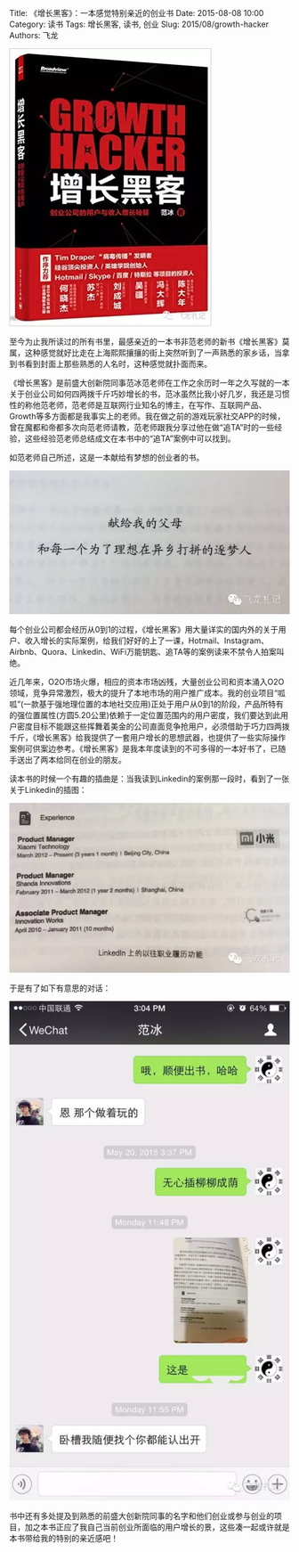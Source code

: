 Title: 《增长黑客》：一本感觉特别亲近的创业书
Date: 2015-08-08 10:00
Category: 读书
Tags: 增长黑客, 读书, 创业
Slug: 2015/08/growth-hacker
Authors: 飞龙

![growth-hacker](/static/2015/08/growth-hacker.jpg)

至今为止我所读过的所有书里，最感亲近的一本书非范老师的新书《增长黑客》莫属，这种感觉就好比走在上海熙熙攘攘的街上突然听到了一声熟悉的家乡话，当拿到书看到封面上那些熟悉的人名时，这种感觉就扑面而来。

《增长黑客》是前盛大创新院同事范冰范老师在工作之余历时一年之久写就的一本关于创业公司如何四两拨千斤巧妙增长的书，范冰虽然比我小好几岁，我还是习惯性的称他范老师，范老师是互联网行业知名的博主，在写作、互联网产品、Growth等多方面都是我事实上的老师。我在做之前的游戏玩家社交APP的时候，曾在魔都和帝都多次向范老师请教，范老师跟我分享过他在做“追TA”时的一些经验，这些经验范老师总结成文在本书中的“追TA”案例中可以找到。

如范老师自己所述，这是一本献给有梦想的创业者的书。

![preface-dream](/static/2015/08/preface-dream.jpg)

每个创业公司都会经历从0到1的过程，《增长黑客》用大量详实的国内外的关于用户、收入增长的实际案例，给我们好好的上了一课，Hotmail、Instagram、Airbnb、Quora、Linkedin、WiFi万能钥匙、追TA等的案例读来不禁令人拍案叫绝。

近几年来，O2O市场火爆，相应的资本市场凶残，大量创业公司和资本涌入O2O领域，竞争异常激烈，极大的提升了本地市场的用户推广成本。我的创业项目“呱呱”(一款基于强地理位置的本地社交应用)正处于用户从0到1的阶段，产品所特有的强位置属性(方圆5.20公里)依赖于一定位置范围内的用户密度，我们要达到此用户密度目标不能跟这些挥舞着美金的公司直面竞争抢用户，必须借助于巧力四两拨千斤，《增长黑客》给我提供了一套用户增长的思想武器，也提供了一些实际操作案例可供案边参考。《增长黑客》是我本年度读到的不可多得的一本好书了，已随手送出了两本给同在创业的朋友。

读本书的时候一个有趣的插曲是：当我读到Linkedin的案例那一段时，看到了一张关于Linkedin的插图：

![linkedin](/static/2015/08/linkedin.jpg)

于是有了如下有意思的对话：

![chat](/static/2015/08/chat.jpg)

书中还有多处提及到熟悉的前盛大创新院同事的名字和他们创业或参与创业的项目，加之本书正应了我自己当前创业所面临的用户增长的景，这些凑一起或许就是本书带给我的特别的亲近感吧！
